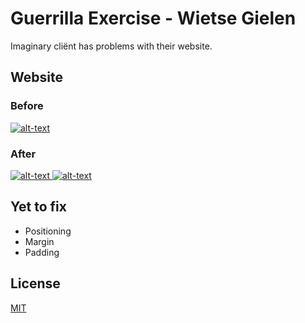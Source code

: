 # Guerrilla Exercise - Wietse Gielen

Imaginary cliënt has problems with their website. 

## Website

### Before
[![alt-text](https://i.ibb.co/d4nCy3c/YAMbefore.png)](http://sogoodnotnormal.com/yamthai)  

### After
[![alt-text](https://i.ibb.co/NYztVgY/YAM-AFTER.png) 
![alt-text](https://i.ibb.co/3cL3RHW/YAMAFTERopen.png)](https://wietsegielen.github.io/guerrilla/index.html)

## Yet to fix

 * Positioning
 * Margin
 * Padding

## License
[MIT](https://choosealicense.com/licenses/mit/)
